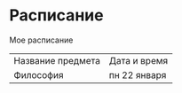 # Расписание
Мое расписание
<table>
    <tr>
        <td>Название предмета</td>
      <td>Дата и время</td>
    </tr>
    <tr>
        <td>Философия</td>
        <td>пн 22 января</td>
    </tr>
</table>
